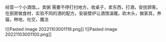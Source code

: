 经营一个小酒馆。。卖粥
需要不停打扫地方，收桌子，卖东西，打酒，安抚顾客。在厨房做食材，实验不同的酒的配方。安装壁炉让酒馆温暖。砍木头，做家具，养猫，种地，社交，魔法


![[Pasted image 20221103001119.png]]
![[Pasted image 20221103001100.png]]